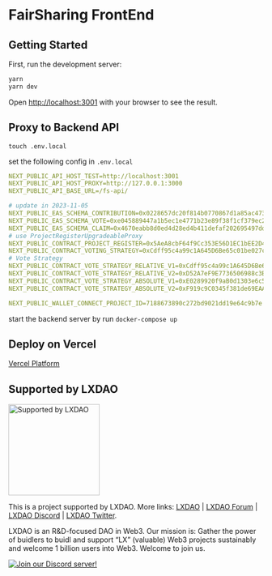 # FairSharing FrontEnd

## Getting Started

First, run the development server:

```bash
yarn
yarn dev
```

Open [http://localhost:3001](http://localhost:3001) with your browser to see the result.


## Proxy to Backend API
```shell
touch .env.local
```
set the following config in `.env.local`
```yaml
NEXT_PUBLIC_API_HOST_TEST=http://localhost:3001
NEXT_PUBLIC_API_HOST_PROXY=http://127.0.0.1:3000
NEXT_PUBLIC_API_BASE_URL=/fs-api/

# update in 2023-11-05
NEXT_PUBLIC_EAS_SCHEMA_CONTRIBUTION=0x0228657dc20f814b0770867d1a85ac473a0dc393c52603ef318bdab79dd9ea63
NEXT_PUBLIC_EAS_SCHEMA_VOTE=0xe045889447a1b5ec1e4771b23e89f38f1cf379ec2e708e1789dfbf4739cdf56f
NEXT_PUBLIC_EAS_SCHEMA_CLAIM=0x4670eabb8d0ed4d28ed4b411defaf202695497dd78f32627dd77d3a0c4c00024
# use ProjectRegisterUpgradeableProxy
NEXT_PUBLIC_CONTRACT_PROJECT_REGISTER=0x5AeA8cbF64f9Cc353E56D1EC1bEE2D49b3e4a24f
NEXT_PUBLIC_CONTRACT_VOTING_STRATEGY=0xCdff95c4a99c1A645D6Be65c01be027cFE8cDC26
# Vote Strategy
NEXT_PUBLIC_CONTRACT_VOTE_STRATEGY_RELATIVE_V1=0xCdff95c4a99c1A645D6Be65c01be027cFE8cDC26
NEXT_PUBLIC_CONTRACT_VOTE_STRATEGY_RELATIVE_V2=0xD52A7eF9E7736506988c3B9b1a7Ffde451a236f7
NEXT_PUBLIC_CONTRACT_VOTE_STRATEGY_ABSOLUTE_V1=0xE0289920f9aB0d1303e6c53CE3A124509fbe55e1
NEXT_PUBLIC_CONTRACT_VOTE_STRATEGY_ABSOLUTE_V2=0xF919c9C0345f381de69EAA89ED20791Aca00CFcE

NEXT_PUBLIC_WALLET_CONNECT_PROJECT_ID=7188673890c272bd9021dd19e64c9b7e
```

start the backend server by run `docker-compose up`


## Deploy on Vercel

 [Vercel Platform](https://vercel.com/new?utm_medium=default-template&filter=next.js&utm_source=create-next-app&utm_campaign=create-next-app-readme) 


## Supported by LXDAO

<a target="_blank" href="https://lxdao.io/"><img alt="Supported by LXDAO" src="https://bafkreib7wsfivsbtinvx7yfou2b556ab32pojbjutkxfhh7v3y45qkevui.ipfs.nftstorage.link/" width="180" /></a>

This is a project supported by LXDAO. More links: [LXDAO](https://lxdao.io/) | [LXDAO Forum](https://forum.lxdao.io/) | [LXDAO Discord](https://discord.lxdao.io) | [LXDAO Twitter](https://twitter.com/LXDAO_Official).

LXDAO is an R&D-focused DAO in Web3. Our mission is: Gather the power of buidlers to buidl and support “LX” (valuable) Web3 projects sustainably and welcome 1 billion users into Web3. Welcome to join us.

[![Join our Discord server!](https://invidget.switchblade.xyz/HtcDdPgJ7D)](http://discord.gg/HtcDdPgJ7D)
